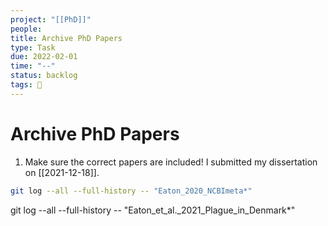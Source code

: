 ```yaml
---
project: "[[PhD]]"
people:
title: Archive PhD Papers
type: Task
due: 2022-02-01
time: "--"
status: backlog
tags: 🚂 
---
```


# Archive PhD Papers

1. Make sure the correct papers are included! I submitted my dissertation on [[2021-12-18]].

```bash
git log --all --full-history -- "Eaton_2020_NCBImeta*"
```
git log --all --full-history -- "Eaton_et_al._2021_Plague_in_Denmark*"